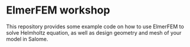 # ElmerFEM workshop

This repository provides some example code on how to use ElmerFEM to solve Helmholtz equation, as well as design geometry and mesh of your model in Salome.
